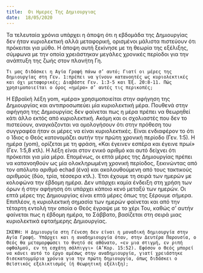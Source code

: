 ```yaml
---
title:  Οι Ημερες Της Δημιουργιας
date:  18/05/2020
---
```


Τα τελευταία χρόνια υπάρχει η άποψη ότι η εβδομάδα της Δημιουργίας δεν ήταν κυριολεκτική αλλά μεταφορική, ορισμένοι μάλιστα πιστεύουν ότι πρόκειται για μύθο. Η άποψη αυτή ξεκίνησε με τη θεωρία της εξέλιξης, σύμφωνα με την οποία χρειάστηκαν μεγάλες χρονικές περίοδοι για την ανάπτυξη της ζωής στον πλανήτη Γη.

`Τι μας διδάσκει η Αγία Γραφή πάνω σ’ αυτό; Γιατί οι μέρες της δημιουργίας στη Γεν. 1:πρέπει να γίνουν κατανοητές ως κυριολεκτικές και όχι μεταφορικές; Διαβάστε Γεν. 1:3-5 και Έξ. 20:8-11. Πώς χρησιμοποιείται ο όρος «ημέρα» σ’ αυτές τις περικοπές;`

Η Εβραϊκή λέξη yom, «μέρα» χρησιμοποιείται στην αφήγηση της Δημιουργίας και αντιπροσωπεύει μία κυριολεκτική μέρα. Πουθενά στην αφήγηση της Δημιουργίας δεν φαίνεται πως η μέρα πρέπει να θεωρηθεί κάτι άλλο εκτός από κυριολεκτική. Ακόμη και οι σχολιαστές που δεν το πιστεύουν, αναγκάζονται να ομολογήσουν ότι στην πρόθεση του συγγραφέα ήταν οι μέρες να είναι κυριολεκτικές. Είναι ενδιαφέρον το ότι ο Ίδιος ο Θεός κατονομάζει αυτήν την πρώτη χρονική περίοδο (Γεν. 1:5). Η ημέρα (yom), ορίζεται με τη φράση, «Και έγεινεν εσπέρα και έγεινε πρωί» (Γεν. 1:5,8 κτλ). Η λέξη είναι στον ενικό αριθμό και αυτό δείχνει ότι πρόκειται για μία μέρα. Επομένως, οι επτά μέρες της Δημιουργίας πρέπει να κατανοηθούν ως μία ολοκληρωμένη χρονική περίοδος, ξεκινώντας από τον απόλυτο αριθμό echad (ένα) και ακολουθούμενη από τους τακτικούς αριθμούς (δύο, τρία, τέσσερα κτλ.). Έτσι έχουμε τη σειρά των ημερών με κολοφώνα την έβδομη ημέρα. Δεν υπάρχει καμία ένδειξη στη χρήση των όρων ή στην αφήγηση ότι υπάρχει κάποιο κενό μεταξύ των ημερών. Οι επτά μέρες της Δημιουργίας είναι επτά μέρες όπως της ξέρουμε σήμερα. Επιπλέον, η κυριολεκτική σημασία των ημερών φαίνεται και από την τέταρτη εντολή την οποία ο Θεός έγραψε με το χέρι Του, καθώς σ’ αυτήν φαίνεται πως η έβδομη ημέρα, το Σάββατο, βασίζεται στη σειρά μιας κυριολεκτικά εφταήμερης Δημιουργίας.

`ΣΚΕΨΗ: Η Δημιουργία στη Γένεση δεν είναι η μοναδική δημιουργία στην Αγία Γραφή. Υπάρχει και η αναδημιουργία όταν, στην Δευτέρα Παρουσία, ο Θεός θα μεταμορφώσει το θνητό σε αθάνατο, «εν μια στιγμή, εν ριπή οφθαλμού, εν τη εσχάτη σάλπιγγι» (Α’Κορ. 15:52). Εφόσον ο Θεός μπορεί να κάνει αυτό το έργο αμέσως στην αναδημιουργία, γιατί χρειάστηκε δισεκατομμύρια χρόνια για την πρώτη δημιουργία, όπως διδάσκει ο θεϊστικός εξελικτισμός (ή θεωρητική εξέλιξη);`